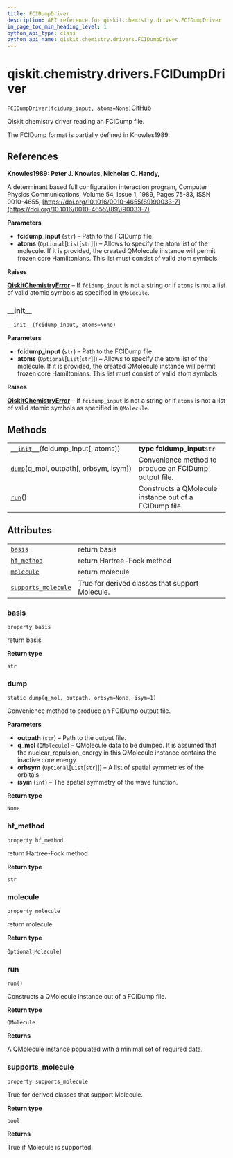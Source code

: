 ```yaml
---
title: FCIDumpDriver
description: API reference for qiskit.chemistry.drivers.FCIDumpDriver
in_page_toc_min_heading_level: 1
python_api_type: class
python_api_name: qiskit.chemistry.drivers.FCIDumpDriver
---
```


<span id="qiskit-chemistry-drivers-fcidumpdriver" />

# qiskit.chemistry.drivers.FCIDumpDriver

<span id="qiskit.chemistry.drivers.FCIDumpDriver" />

`FCIDumpDriver(fcidump_input, atoms=None)`[GitHub](https://github.com/qiskit-community/qiskit-aqua/tree/stable/0.8/qiskit/chemistry/drivers/fcidumpd/fcidumpdriver.py "view source code")

Qiskit chemistry driver reading an FCIDump file.

The FCIDump format is partially defined in Knowles1989.

## References

**Knowles1989: Peter J. Knowles, Nicholas C. Handy,**

A determinant based full configuration interaction program, Computer Physics Communications, Volume 54, Issue 1, 1989, Pages 75-83, ISSN 0010-4655, [https://doi.org/10.1016/0010-4655(89)90033-7](https://doi.org/10.1016/0010-4655\(89\)90033-7).

**Parameters**

*   **fcidump\_input** (`str`) – Path to the FCIDump file.
*   **atoms** (`Optional`\[`List`\[`str`]]) – Allows to specify the atom list of the molecule. If it is provided, the created QMolecule instance will permit frozen core Hamiltonians. This list must consist of valid atom symbols.

**Raises**

[**QiskitChemistryError**](qiskit.chemistry.QiskitChemistryError "qiskit.chemistry.QiskitChemistryError") – If `fcidump_input` is not a string or if `atoms` is not a list of valid atomic symbols as specified in `QMolecule`.

### \_\_init\_\_

<span id="qiskit.chemistry.drivers.FCIDumpDriver.__init__" />

`__init__(fcidump_input, atoms=None)`

**Parameters**

*   **fcidump\_input** (`str`) – Path to the FCIDump file.
*   **atoms** (`Optional`\[`List`\[`str`]]) – Allows to specify the atom list of the molecule. If it is provided, the created QMolecule instance will permit frozen core Hamiltonians. This list must consist of valid atom symbols.

**Raises**

[**QiskitChemistryError**](qiskit.chemistry.QiskitChemistryError "qiskit.chemistry.QiskitChemistryError") – If `fcidump_input` is not a string or if `atoms` is not a list of valid atomic symbols as specified in `QMolecule`.

## Methods

|                                                                                                                                            |                                                        |
| ------------------------------------------------------------------------------------------------------------------------------------------ | ------------------------------------------------------ |
| [`__init__`](#qiskit.chemistry.drivers.FCIDumpDriver.__init__ "qiskit.chemistry.drivers.FCIDumpDriver.__init__")(fcidump\_input\[, atoms]) | **type fcidump\_input**`str`                           |
| [`dump`](#qiskit.chemistry.drivers.FCIDumpDriver.dump "qiskit.chemistry.drivers.FCIDumpDriver.dump")(q\_mol, outpath\[, orbsym, isym])     | Convenience method to produce an FCIDump output file.  |
| [`run`](#qiskit.chemistry.drivers.FCIDumpDriver.run "qiskit.chemistry.drivers.FCIDumpDriver.run")()                                        | Constructs a QMolecule instance out of a FCIDump file. |

## Attributes

|                                                                                                                                             |                                                 |
| ------------------------------------------------------------------------------------------------------------------------------------------- | ----------------------------------------------- |
| [`basis`](#qiskit.chemistry.drivers.FCIDumpDriver.basis "qiskit.chemistry.drivers.FCIDumpDriver.basis")                                     | return basis                                    |
| [`hf_method`](#qiskit.chemistry.drivers.FCIDumpDriver.hf_method "qiskit.chemistry.drivers.FCIDumpDriver.hf_method")                         | return Hartree-Fock method                      |
| [`molecule`](#qiskit.chemistry.drivers.FCIDumpDriver.molecule "qiskit.chemistry.drivers.FCIDumpDriver.molecule")                            | return molecule                                 |
| [`supports_molecule`](#qiskit.chemistry.drivers.FCIDumpDriver.supports_molecule "qiskit.chemistry.drivers.FCIDumpDriver.supports_molecule") | True for derived classes that support Molecule. |

### basis

<span id="qiskit.chemistry.drivers.FCIDumpDriver.basis" />

`property basis`

return basis

**Return type**

`str`

### dump

<span id="qiskit.chemistry.drivers.FCIDumpDriver.dump" />

`static dump(q_mol, outpath, orbsym=None, isym=1)`

Convenience method to produce an FCIDump output file.

**Parameters**

*   **outpath** (`str`) – Path to the output file.
*   **q\_mol** (`QMolecule`) – QMolecule data to be dumped. It is assumed that the nuclear\_repulsion\_energy in this QMolecule instance contains the inactive core energy.
*   **orbsym** (`Optional`\[`List`\[`str`]]) – A list of spatial symmetries of the orbitals.
*   **isym** (`int`) – The spatial symmetry of the wave function.

**Return type**

`None`

### hf\_method

<span id="qiskit.chemistry.drivers.FCIDumpDriver.hf_method" />

`property hf_method`

return Hartree-Fock method

**Return type**

`str`

### molecule

<span id="qiskit.chemistry.drivers.FCIDumpDriver.molecule" />

`property molecule`

return molecule

**Return type**

`Optional`\[`Molecule`]

### run

<span id="qiskit.chemistry.drivers.FCIDumpDriver.run" />

`run()`

Constructs a QMolecule instance out of a FCIDump file.

**Return type**

`QMolecule`

**Returns**

A QMolecule instance populated with a minimal set of required data.

### supports\_molecule

<span id="qiskit.chemistry.drivers.FCIDumpDriver.supports_molecule" />

`property supports_molecule`

True for derived classes that support Molecule.

**Return type**

`bool`

**Returns**

True if Molecule is supported.

